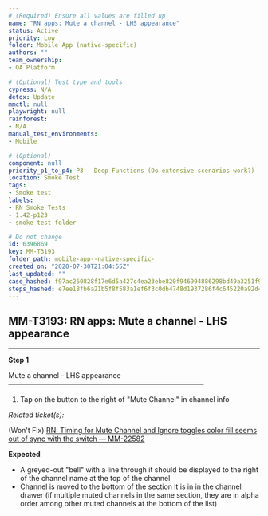```yaml
---
# (Required) Ensure all values are filled up
name: "RN apps: Mute a channel - LHS appearance"
status: Active
priority: Low
folder: Mobile App (native-specific)
authors: ""
team_ownership: 
- QA Platform

# (Optional) Test type and tools
cypress: N/A
detox: Update
mmctl: null
playwright: null
rainforest: 
- N/A
manual_test_environments: 
- Mobile

# (Optional)
component: null
priority_p1_to_p4: P3 - Deep Functions (Do extensive scenarios work?)
location: Smoke Test
tags: 
- Smoke test
labels: 
- RN_Smoke_Tests
- 1.42-p123
- smoke-test-folder

# Do not change
id: 6396869
key: MM-T3193
folder_path: mobile-app--native-specific-
created_on: "2020-07-30T21:04:55Z"
last_updated: ""
case_hashed: f97ac260828f17e6d5a427c4ea23ebe820f946994886298bd49a3251f991059d6d4a42c16b81cd7e0926ee116a66ab20
steps_hashed: e7ee18fb6a21b5f8f583a1ef6f3c0db4748d1937286f4c645220a92d4277ccb98058a10ac46cb63e2a13e5d41e56d616
---
```


## MM-T3193: RN apps: Mute a channel - LHS appearance

---

**Step 1**

Mute a channel - LHS appearance\
————————————————————————————

1. Tap on the button to the right of "Mute Channel" in channel info

_Related ticket(s):_

(Won't Fix) [RN: Timing for Mute Channel and Ignore toggles color fill seems out of sync with the switch — MM-22582](https://mattermost.atlassian.net/browse/MM-22582)

**Expected**

- A greyed-out "bell" with a line through it should be displayed to the right of the channel name at the top of the channel
- Channel is moved to the bottom of the section it is in in the channel drawer (if multiple muted channels in the same section, they are in alpha order among other muted channels at the bottom of the list)
